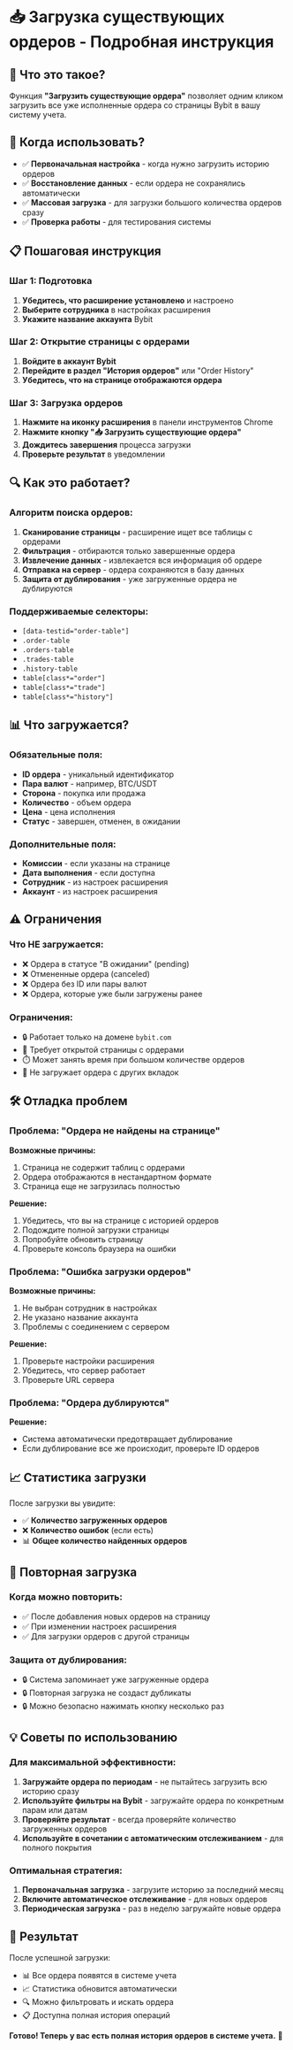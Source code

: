 # 📥 Загрузка существующих ордеров - Подробная инструкция

## 🎯 Что это такое?

Функция **"Загрузить существующие ордера"** позволяет одним кликом загрузить все уже исполненные ордера со страницы Bybit в вашу систему учета.

## 🚀 Когда использовать?

- ✅ **Первоначальная настройка** - когда нужно загрузить историю ордеров
- ✅ **Восстановление данных** - если ордера не сохранялись автоматически
- ✅ **Массовая загрузка** - для загрузки большого количества ордеров сразу
- ✅ **Проверка работы** - для тестирования системы

## 📋 Пошаговая инструкция

### Шаг 1: Подготовка
1. **Убедитесь, что расширение установлено** и настроено
2. **Выберите сотрудника** в настройках расширения
3. **Укажите название аккаунта** Bybit

### Шаг 2: Открытие страницы с ордерами
1. **Войдите в аккаунт Bybit**
2. **Перейдите в раздел "История ордеров"** или "Order History"
3. **Убедитесь, что на странице отображаются ордера**

### Шаг 3: Загрузка ордеров
1. **Нажмите на иконку расширения** в панели инструментов Chrome
2. **Нажмите кнопку "📥 Загрузить существующие ордера"**
3. **Дождитесь завершения** процесса загрузки
4. **Проверьте результат** в уведомлении

## 🔍 Как это работает?

### Алгоритм поиска ордеров:
1. **Сканирование страницы** - расширение ищет все таблицы с ордерами
2. **Фильтрация** - отбираются только завершенные ордера
3. **Извлечение данных** - извлекается вся информация об ордере
4. **Отправка на сервер** - ордера сохраняются в базу данных
5. **Защита от дублирования** - уже загруженные ордера не дублируются

### Поддерживаемые селекторы:
- `[data-testid="order-table"]`
- `.order-table`
- `.orders-table`
- `.trades-table`
- `.history-table`
- `table[class*="order"]`
- `table[class*="trade"]`
- `table[class*="history"]`

## 📊 Что загружается?

### Обязательные поля:
- **ID ордера** - уникальный идентификатор
- **Пара валют** - например, BTC/USDT
- **Сторона** - покупка или продажа
- **Количество** - объем ордера
- **Цена** - цена исполнения
- **Статус** - завершен, отменен, в ожидании

### Дополнительные поля:
- **Комиссии** - если указаны на странице
- **Дата выполнения** - если доступна
- **Сотрудник** - из настроек расширения
- **Аккаунт** - из настроек расширения

## ⚠️ Ограничения

### Что НЕ загружается:
- ❌ Ордера в статусе "В ожидании" (pending)
- ❌ Отмененные ордера (canceled)
- ❌ Ордера без ID или пары валют
- ❌ Ордера, которые уже были загружены ранее

### Ограничения:
- 🔒 Работает только на домене `bybit.com`
- 📱 Требует открытой страницы с ордерами
- ⏱️ Может занять время при большом количестве ордеров
- 🔄 Не загружает ордера с других вкладок

## 🛠️ Отладка проблем

### Проблема: "Ордера не найдены на странице"

**Возможные причины:**
1. Страница не содержит таблиц с ордерами
2. Ордера отображаются в нестандартном формате
3. Страница еще не загрузилась полностью

**Решение:**
1. Убедитесь, что вы на странице с историей ордеров
2. Подождите полной загрузки страницы
3. Попробуйте обновить страницу
4. Проверьте консоль браузера на ошибки

### Проблема: "Ошибка загрузки ордеров"

**Возможные причины:**
1. Не выбран сотрудник в настройках
2. Не указано название аккаунта
3. Проблемы с соединением с сервером

**Решение:**
1. Проверьте настройки расширения
2. Убедитесь, что сервер работает
3. Проверьте URL сервера

### Проблема: "Ордера дублируются"

**Решение:**
- Система автоматически предотвращает дублирование
- Если дублирование все же происходит, проверьте ID ордеров

## 📈 Статистика загрузки

После загрузки вы увидите:
- ✅ **Количество загруженных ордеров**
- ❌ **Количество ошибок** (если есть)
- 📊 **Общее количество найденных ордеров**

## 🔄 Повторная загрузка

### Когда можно повторить:
- ✅ После добавления новых ордеров на страницу
- ✅ При изменении настроек расширения
- ✅ Для загрузки ордеров с другой страницы

### Защита от дублирования:
- 🔒 Система запоминает уже загруженные ордера
- 🔒 Повторная загрузка не создаст дубликаты
- 🔒 Можно безопасно нажимать кнопку несколько раз

## 💡 Советы по использованию

### Для максимальной эффективности:
1. **Загружайте ордера по периодам** - не пытайтесь загрузить всю историю сразу
2. **Используйте фильтры на Bybit** - загружайте ордера по конкретным парам или датам
3. **Проверяйте результат** - всегда проверяйте количество загруженных ордеров
4. **Используйте в сочетании с автоматическим отслеживанием** - для полного покрытия

### Оптимальная стратегия:
1. **Первоначальная загрузка** - загрузите историю за последний месяц
2. **Включите автоматическое отслеживание** - для новых ордеров
3. **Периодическая загрузка** - раз в неделю загружайте новые ордера

## 🎉 Результат

После успешной загрузки:
- 📊 Все ордера появятся в системе учета
- 📈 Статистика обновится автоматически
- 🔍 Можно фильтровать и искать ордера
- 📋 Доступна полная история операций

**Готово! Теперь у вас есть полная история ордеров в системе учета.** 🚀 